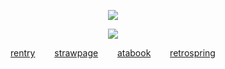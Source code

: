 <div align="center">

![](https://komarev.com/ghpvc/?username=nicejugs&color=lightgrey)  

![](https://files.catbox.moe/xmklbg.png)

[rentry](https://rentry.co/percent)‎⠀⠀⠀[strawpage](https://fibonacci.straw.page)‎⠀⠀⠀[atabook](https://bait.atabook.org/)⠀⠀⠀[retrospring](https://retrospring.net/@tease)
